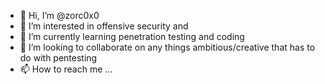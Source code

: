 - 👋 Hi, I’m @zorc0x0
- 👀 I’m interested in offensive security and
- 🌱 I’m currently learning penetration testing and coding
- 💞️ I’m looking to collaborate on any things ambitious/creative that has to do with pentesting 
- 📫 How to reach me ...

<!---
zorc0x0/zorc0x0 is a ✨ special ✨ repository because its `README.md` (this file) appears on your GitHub profile.
You can click the Preview link to take a look at your changes.
--->
